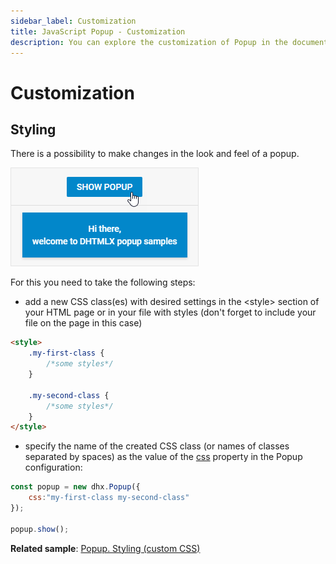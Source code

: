 ```yaml
---
sidebar_label: Customization
title: JavaScript Popup - Customization 
description: You can explore the customization of Popup in the documentation of the DHTMLX JavaScript UI library. Browse developer guides and API reference, try out code examples and live demos, and download a free 30-day evaluation version of DHTMLX Suite 7.
---
```


# Customization

## Styling

There is a possibility to make changes in the look and feel of a popup. 

![](../assets/popup/custom_css.png)

For this you need to take the following steps:

- add a new CSS class(es) with desired settings in the &lt;style&gt; section of your HTML page or in your file with styles (don't forget to include your file on the page in this case)

~~~html
<style>
	.my-first-class {
		/*some styles*/
	}
    
    .my-second-class {
		/*some styles*/
	}
</style>
~~~

- specify the name of the created CSS class (or names of classes separated by spaces) as the value of the [css](popup/api/popup_css_config.md) property in the Popup configuration:

~~~js
const popup = new dhx.Popup({ 
    css:"my-first-class my-second-class"
});

popup.show();
~~~

**Related sample**: [Popup. Styling (custom CSS)](https://snippet.dhtmlx.com/rd8zfw5h)
